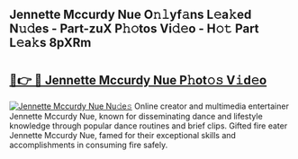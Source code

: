 ## Jennette Mccurdy Nue O𝚗𝚕yf𝚊ns L𝚎a𝚔ed N𝚞𝚍es - Part-zuX P𝚑𝚘tos Vi𝚍𝚎o - H𝚘𝚝 Part L𝚎a𝚔s 8pXRm

# <h2><a href="http://kf24ys.oniu.top/?m=Jennette+Mccurdy+Nue">🔗👉 🔴 Jennette Mccurdy Nue P𝚑ot𝚘𝚜 V𝚒d𝚎o</a></h2>

[![Jennette Mccurdy Nue Nu𝚍e𝚜](https://i.imgur.com/0qMVB7G.gif)](http://kf24ys.oniu.top/?m=Jennette+Mccurdy+Nue)
Online creator and multimedia entertainer Jennette Mccurdy Nue, known for disseminating dance and lifestyle knowledge through popular dance routines and brief clips. Gifted fire eater Jennette Mccurdy Nue, famed for their exceptional skills and accomplishments in consuming fire safely.  
